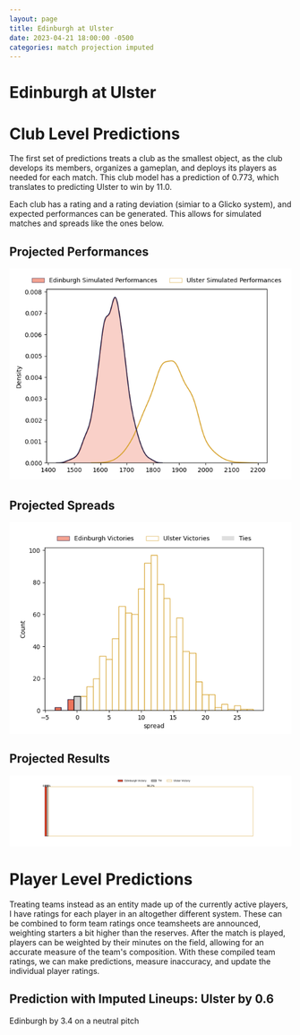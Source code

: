```yaml
---  
layout: page  
title: Edinburgh at Ulster  
date: 2023-04-21 18:00:00 -0500  
categories: match projection imputed  
---
```

# Edinburgh at Ulster

# Club Level Predictions


The first set of predictions treats a club as the smallest object, as the club develops its members, organizes a gameplan, and deploys its players as needed for each match. This club model has a prediction of 0.773, which translates to predicting Ulster to win by 11.0.

Each club has a rating and a rating deviation (simiar to a Glicko system), and expected performances can be generated. This allows for simulated matches and spreads like the ones below.
## Projected Performances


![Projected Performances](plots/performances_2023-04-21-Ulster-Edinburgh.png)
## Projected Spreads


![Projected Spreads](plots/spreads_2023-04-21-Ulster-Edinburgh.png)
## Projected Results


![Projected Results](plots/resultbar_2023-04-21-Ulster-Edinburgh.png)
# Player Level Predictions


Treating teams instead as an entity made up of the currently active players, I have ratings for each player in an altogether different system. These can be combined to form team ratings once teamsheets are announced, weighting starters a bit higher than the reserves. After the match is played, players can be weighted by their minutes on the field, allowing for an accurate measure of the team's composition. With these compiled team ratings, we can make predictions, measure inaccuracy, and update the individual player ratings.
## Prediction with Imputed Lineups: Ulster by 0.6


Edinburgh by 3.4 on a neutral pitch

